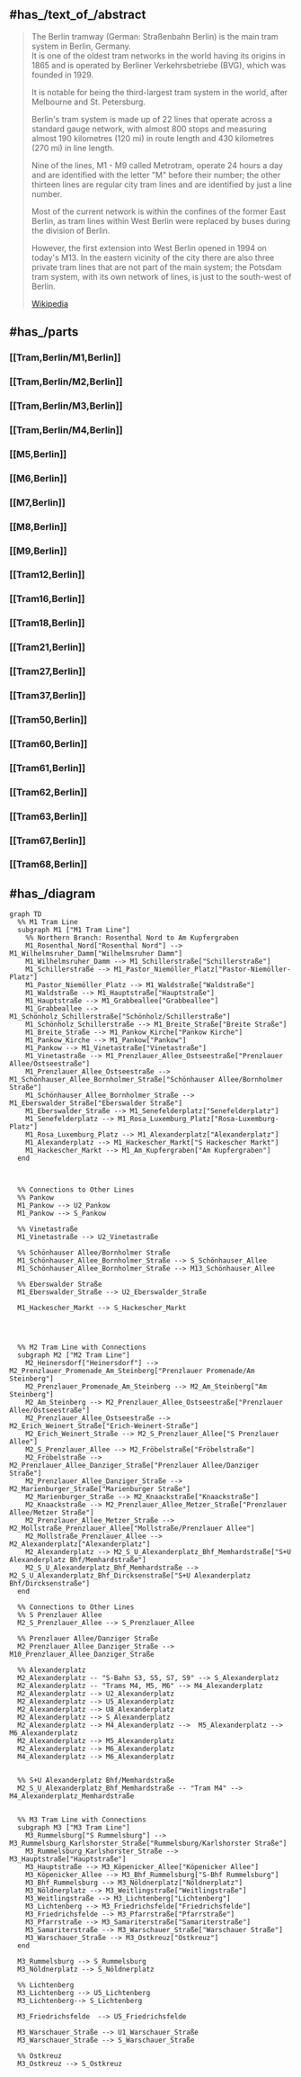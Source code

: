 
## #has_/text_of_/abstract 

>  The Berlin tramway (German: Straßenbahn Berlin) is the main tram system in Berlin, Germany.  
>  It is one of the oldest tram networks in the world having its origins in 1865 
>  and is operated by Berliner Verkehrsbetriebe (BVG), which was founded in 1929. 
>  
>  It is notable for being the third-largest tram system in the world, after Melbourne and St. Petersburg. 
>  
>  Berlin's tram system is made up of 22 lines that operate across a standard gauge network, 
>  with almost 800 stops and measuring almost 190 kilometres (120 mi) in route length 
>  and 430 kilometres (270 mi) in line length. 
>  
>  Nine of the lines, M1 - M9 called Metrotram, operate 24 hours a day 
>  and are identified with the letter "M" before their number; 
>  the other thirteen lines are regular city tram lines and are identified by just a line number.
>
> Most of the current network is within the confines of the former East Berlin, 
> as tram lines within West Berlin were replaced by buses during the division of Berlin. 
> 
> However, the first extension into West Berlin opened in 1994 on today's M13. 
> In the eastern vicinity of the city there are also three private tram lines 
> that are not part of the main system; 
> the Potsdam tram system, with its own network of lines, is just to the south-west of Berlin.
>
> [Wikipedia](https://en.wikipedia.org/wiki/Trams%20in%20Berlin)



## #has_/parts 


### [[Tram,Berlin/M1,Berlin]] 


### [[Tram,Berlin/M2,Berlin]] 


### [[Tram,Berlin/M3,Berlin]] 


### [[Tram,Berlin/M4,Berlin]] 


### [[M5,Berlin]] 


### [[M6,Berlin]] 


### [[M7,Berlin]] 


### [[M8,Berlin]] 


### [[M9,Berlin]] 


### [[Tram12,Berlin]] 


### [[Tram16,Berlin]] 


### [[Tram18,Berlin]] 


### [[Tram21,Berlin]] 


### [[Tram27,Berlin]] 


### [[Tram37,Berlin]] 


### [[Tram50,Berlin]] 


### [[Tram60,Berlin]] 


### [[Tram61,Berlin]] 


### [[Tram62,Berlin]] 


### [[Tram63,Berlin]] 


### [[Tram67,Berlin]] 


### [[Tram68,Berlin]] 




## #has_/diagram 


```mermaid
graph TD
  %% M1 Tram Line
  subgraph M1 ["M1 Tram Line"]
    %% Northern Branch: Rosenthal Nord to Am Kupfergraben
    M1_Rosenthal_Nord["Rosenthal Nord"] --> M1_Wilhelmsruher_Damm["Wilhelmsruher Damm"]
    M1_Wilhelmsruher_Damm --> M1_Schillerstraße["Schillerstraße"]
    M1_Schillerstraße --> M1_Pastor_Niemöller_Platz["Pastor-Niemöller-Platz"]
    M1_Pastor_Niemöller_Platz --> M1_Waldstraße["Waldstraße"]
    M1_Waldstraße --> M1_Hauptstraße["Hauptstraße"]
    M1_Hauptstraße --> M1_Grabbeallee["Grabbeallee"]
    M1_Grabbeallee --> M1_Schönholz_Schillerstraße["Schönholz/Schillerstraße"]
    M1_Schönholz_Schillerstraße --> M1_Breite_Straße["Breite Straße"]
    M1_Breite_Straße --> M1_Pankow_Kirche["Pankow Kirche"]
    M1_Pankow_Kirche --> M1_Pankow["Pankow"]
    M1_Pankow --> M1_Vinetastraße["Vinetastraße"]
    M1_Vinetastraße --> M1_Prenzlauer_Allee_Ostseestraße["Prenzlauer Allee/Ostseestraße"]
    M1_Prenzlauer_Allee_Ostseestraße --> M1_Schönhauser_Allee_Bornholmer_Straße["Schönhauser Allee/Bornholmer Straße"]
    M1_Schönhauser_Allee_Bornholmer_Straße --> M1_Eberswalder_Straße["Eberswalder Straße"]
    M1_Eberswalder_Straße --> M1_Senefelderplatz["Senefelderplatz"]
    M1_Senefelderplatz --> M1_Rosa_Luxemburg_Platz["Rosa-Luxemburg-Platz"]
    M1_Rosa_Luxemburg_Platz --> M1_Alexanderplatz["Alexanderplatz"]
    M1_Alexanderplatz --> M1_Hackescher_Markt["S Hackescher Markt"]
    M1_Hackescher_Markt --> M1_Am_Kupfergraben["Am Kupfergraben"]
  end



  %% Connections to Other Lines
  %% Pankow
  M1_Pankow --> U2_Pankow
  M1_Pankow --> S_Pankow

  %% Vinetastraße
  M1_Vinetastraße --> U2_Vinetastraße

  %% Schönhauser Allee/Bornholmer Straße
  M1_Schönhauser_Allee_Bornholmer_Straße --> S_Schönhauser_Allee
  M1_Schönhauser_Allee_Bornholmer_Straße --> M13_Schönhauser_Allee

  %% Eberswalder Straße
  M1_Eberswalder_Straße --> U2_Eberswalder_Straße

  M1_Hackescher_Markt --> S_Hackescher_Markt




  %% M2 Tram Line with Connections
  subgraph M2 ["M2 Tram Line"]
    M2_Heinersdorf["Heinersdorf"] --> M2_Prenzlauer_Promenade_Am_Steinberg["Prenzlauer Promenade/Am Steinberg"]
    M2_Prenzlauer_Promenade_Am_Steinberg --> M2_Am_Steinberg["Am Steinberg"]
    M2_Am_Steinberg --> M2_Prenzlauer_Allee_Ostseestraße["Prenzlauer Allee/Ostseestraße"]
    M2_Prenzlauer_Allee_Ostseestraße --> M2_Erich_Weinert_Straße["Erich-Weinert-Straße"]
    M2_Erich_Weinert_Straße --> M2_S_Prenzlauer_Allee["S Prenzlauer Allee"]
    M2_S_Prenzlauer_Allee --> M2_Fröbelstraße["Fröbelstraße"]
    M2_Fröbelstraße --> M2_Prenzlauer_Allee_Danziger_Straße["Prenzlauer Allee/Danziger Straße"]
    M2_Prenzlauer_Allee_Danziger_Straße --> M2_Marienburger_Straße["Marienburger Straße"]
    M2_Marienburger_Straße --> M2_Knaackstraße["Knaackstraße"]
    M2_Knaackstraße --> M2_Prenzlauer_Allee_Metzer_Straße["Prenzlauer Allee/Metzer Straße"]
    M2_Prenzlauer_Allee_Metzer_Straße --> M2_Mollstraße_Prenzlauer_Allee["Mollstraße/Prenzlauer Allee"]
    M2_Mollstraße_Prenzlauer_Allee --> M2_Alexanderplatz["Alexanderplatz"]
    M2_Alexanderplatz --> M2_S_U_Alexanderplatz_Bhf_Memhardstraße["S+U Alexanderplatz Bhf/Memhardstraße"]
    M2_S_U_Alexanderplatz_Bhf_Memhardstraße --> M2_S_U_Alexanderplatz_Bhf_Dircksenstraße["S+U Alexanderplatz Bhf/Dircksenstraße"]
  end

  %% Connections to Other Lines
  %% S Prenzlauer Allee
  M2_S_Prenzlauer_Allee --> S_Prenzlauer_Allee

  %% Prenzlauer Allee/Danziger Straße
  M2_Prenzlauer_Allee_Danziger_Straße --> M10_Prenzlauer_Allee_Danziger_Straße

  %% Alexanderplatz
  M2_Alexanderplatz -- "S-Bahn S3, S5, S7, S9" --> S_Alexanderplatz
  M2_Alexanderplatz -- "Trams M4, M5, M6" --> M4_Alexanderplatz
  M2_Alexanderplatz --> U2_Alexanderplatz
  M2_Alexanderplatz --> U5_Alexanderplatz
  M2_Alexanderplatz --> U8_Alexanderplatz
  M2_Alexanderplatz --> S_Alexanderplatz
  M2_Alexanderplatz --> M4_Alexanderplatz -->  M5_Alexanderplatz --> M6_Alexanderplatz
  M2_Alexanderplatz --> M5_Alexanderplatz
  M2_Alexanderplatz --> M6_Alexanderplatz
  M4_Alexanderplatz --> M6_Alexanderplatz


  %% S+U Alexanderplatz Bhf/Memhardstraße
  M2_S_U_Alexanderplatz_Bhf_Memhardstraße -- "Tram M4" --> M4_Alexanderplatz_Memhardstraße


  %% M3 Tram Line with Connections
  subgraph M3 ["M3 Tram Line"]
    M3_Rummelsburg["S Rummelsburg"] --> M3_Rummelsburg_Karlshorster_Straße["Rummelsburg/Karlshorster Straße"]
    M3_Rummelsburg_Karlshorster_Straße --> M3_Hauptstraße["Hauptstraße"]
    M3_Hauptstraße --> M3_Köpenicker_Allee["Köpenicker Allee"]
    M3_Köpenicker_Allee --> M3_Bhf_Rummelsburg["S-Bhf Rummelsburg"]
    M3_Bhf_Rummelsburg --> M3_Nöldnerplatz["Nöldnerplatz"]
    M3_Nöldnerplatz --> M3_Weitlingstraße["Weitlingstraße"]
    M3_Weitlingstraße --> M3_Lichtenberg["Lichtenberg"]
    M3_Lichtenberg --> M3_Friedrichsfelde["Friedrichsfelde"]
    M3_Friedrichsfelde --> M3_Pfarrstraße["Pfarrstraße"]
    M3_Pfarrstraße --> M3_Samariterstraße["Samariterstraße"]
    M3_Samariterstraße --> M3_Warschauer_Straße["Warschauer Straße"]
    M3_Warschauer_Straße --> M3_Ostkreuz["Ostkreuz"]
  end

  M3_Rummelsburg --> S_Rummelsburg
  M3_Nöldnerplatz --> S_Nöldnerplatz

  %% Lichtenberg
  M3_Lichtenberg --> U5_Lichtenberg
  M3_Lichtenberg--> S_Lichtenberg

  M3_Friedrichsfelde  --> U5_Friedrichsfelde

  M3_Warschauer_Straße --> U1_Warschauer_Straße
  M3_Warschauer_Straße --> S_Warschauer_Straße

  %% Ostkreuz
  M3_Ostkreuz --> S_Ostkreuz



```


